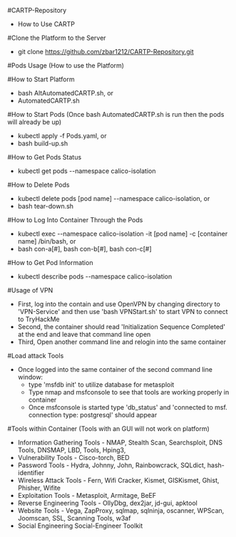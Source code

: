 #CARTP-Repository
- How to Use CARTP

#Clone the Platform to the Server
  - git clone https://github.com/zbar1212/CARTP-Repository.git

#Pods Usage (How to use the Platform)

  #How to Start Platform
  - bash AltAutomatedCARTP.sh, or 
  - AutomatedCARTP.sh

  #How to Start Pods (Once bash AutomatedCARTP.sh is run then the pods will already be up)
  - kubectl apply -f Pods.yaml, or
  - bash build-up.sh
  
  #How to Get Pods Status
  - kubectl get pods --namespace calico-isolation

  #How to Delete Pods
  - kubectl delete pods [pod name] --namespace calico-isolation, or
  - bash tear-down.sh

  #How to Log Into Container Through the Pods
  - kubectl exec --namespace calico-isolation -it [pod name] -c [container name] /bin/bash, or
  - bash con-a[#], bash con-b[#], bash con-c[#]

  #How to Get Pod Information
  - kubectl describe pods --namespace calico-isolation

#Usage of VPN
  - First, log into the contain and use OpenVPN by changing directory to 'VPN-Service' and then use 'bash VPNStart.sh' to start VPN to connect to TryHackMe
  - Second, the container should read 'Initialization Sequence Completed' at the end and leave that command line open
  - Third, Open another command line and relogin into the same container 
  
#Load attack Tools
  - Once logged into the same container of the second command line window:
    - type 'msfdb init' to utilize database for metasploit
    - Type nmap and msfconsole to see that tools are working properly in container 
    - Once msfconsole is started type 'db_status' and 'connected to msf. connection type: postgresql' should appear

#Tools within Container (Tools with an GUI will not work on platform)
  - Information Gathering Tools - NMAP, Stealth Scan, Searchsploit, DNS Tools, DNSMAP, LBD, Tools, Hping3,
  - Vulnerability Tools - Cisco-torch, BED
  - Password Tools - Hydra, Johnny, John, Rainbowcrack, SQLdict, hash-identifier
  - Wireless Attack Tools - Fern, Wifi Cracker, Kismet, GISKismet, Ghist, Phisher, Wifite
  - Exploitation Tools - Metasploit, Armitage, BeEF
  - Reverse Engineering Tools - OllyDbg, dex2jar, jd-gui, apktool
  - Website Tools - Vega, ZapProxy, sqlmap, sqlninja, oscanner, WPScan, Joomscan, SSL, Scanning Tools, w3af
  - Social Engineering Social-Engineer Toolkit
 
 
  
